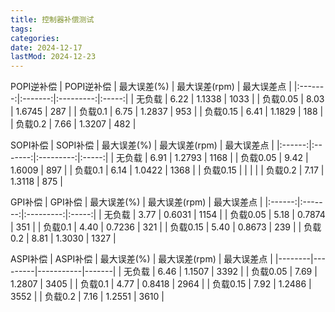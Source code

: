 ```yaml
---
title: 控制器补偿测试
tags:
categories:
date: 2024-12-17
lastMod: 2024-12-23
---
```

POPI逆补偿
| POPI逆补偿 | 最大误差(%) | 最大误差(rpm) | 最大误差点 |
|:-------:|:-------:|:---------:|:-----:|
| 无负载     | 6.22    | 1.1338    | 1033  |
| 负载0.05  | 8.03    | 1.6745    | 287   |
| 负载0.1   | 6.75    | 1.2837    | 953   |
| 负载0.15  | 6.41    | 1.1829    | 188   |
| 负载0.2   | 7.66    | 1.3207    | 482   |

SOPI补偿
| SOPI补偿 | 最大误差(%) | 最大误差(rpm) | 最大误差点 |
|:------:|:-------:|:---------:|:-----:|
| 无负载    | 6.91    | 1.2793    | 1168  |
| 负载0.05 | 9.42    | 1.6009    | 897   |
| 负载0.1  | 6.14    | 1.0422    | 1368  |
| 负载0.15 |         |           |       |
| 负载0.2  | 7.17    | 1.3118    | 875   |

GPI补偿
| GPI补偿  | 最大误差(%) | 最大误差(rpm) | 最大误差点 |
|:------:|:-------:|:---------:|:-----:|
| 无负载    | 3.77    | 0.6031    | 1154  |
| 负载0.05 | 5.18    | 0.7874    | 351   |
| 负载0.1  | 4.40    | 0.7236    | 321   |
| 负载0.15 | 5.40    | 0.8673    | 239   |
| 负载0.2  | 8.81    | 1.3030    | 1327  |

ASPI补偿
| ASPI补偿 | 最大误差(%) | 最大误差(rpm) | 最大误差点 |
|--------|---------|-----------|-------|
| 无负载    | 6.46    | 1.1507    | 3392  |
| 负载0.05 | 7.69    | 1.2807    | 3405  |
| 负载0.1  | 4.77    | 0.8418    | 2964  |
| 负载0.15 | 7.92    | 1.2486    | 3552  |
| 负载0.2  | 7.16    | 1.2551    | 3610  |
